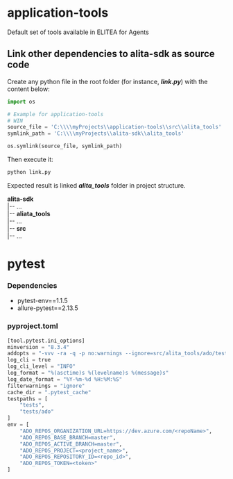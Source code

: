 # application-tools
Default set of tools available in ELITEA for Agents

Link other dependencies to alita-sdk as source code
---

Create any python file in the root folder (for instance, **_link.py_**) with the content below:
```python
import os

# Example for application-tools
# WIN
source_file = 'C:\\\\myProjects\\application-tools\\src\\alita_tools'
symlink_path = 'C:\\\\myProjects\\alita-sdk\\alita_tools'

os.symlink(source_file, symlink_path)
```
Then execute it:
```bash
python link.py
```
Expected result is linked **_alita_tools_** folder in project structure.

**alita-sdk**  
|-- ...  
|-- **aliata_tools**   
|-- ...  
|-- **src**  
|-- ...  

# pytest
### Dependencies
- pytest-env==1.1.5
- allure-pytest==2.13.5

### pyproject.toml

```python
[tool.pytest.ini_options]
minversion = "8.3.4"
addopts = "-vvv -ra -q -p no:warnings --ignore=src/alita_tools/ado/test_plan --rootdir=src --alluredir=./allure-results"
log_cli = true
log_cli_level = "INFO"
log_format = "%(asctime)s %(levelname)s %(message)s"
log_date_format = "%Y-%m-%d %H:%M:%S"
filterwarnings = "ignore"
cache_dir = ".pytest_cache"
testpaths = [
    "tests",
    "tests/ado"
]
env = [
    "ADO_REPOS_ORGANIZATION_URL=https://dev.azure.com/<repoName>",
    "ADO_REPOS_BASE_BRANCH=master",
    "ADO_REPOS_ACTIVE_BRANCH=master",
    "ADO_REPOS_PROJECT=<project_name>",
    "ADO_REPOS_REPOSITORY_ID=<repo_id>",
    "ADO_REPOS_TOKEN=<token>"
]
```